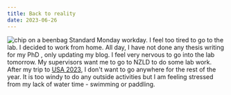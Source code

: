 ```yaml
---
title: Back to reality
date: 2023-06-26
--- 
```



![chip on a beenbag](chip-on-beenbag.png)
Standard Monday workday. I feel too tired to go to the lab. I decided to work from home. All day, I have not done any thesis writing for my PhD , only updating my blog. I feel very nervous to go into the lab tomorrow. My supervisors want me to go to NZLD to do some lab work. After my trip to [USA 2023](/life/trips/usa), I don't want to go anywhere for the rest of the year. It is too windy to do any outside activities but I am feeling stressed from my lack of water time - swimming or paddling. 
